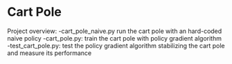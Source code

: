 # Cart Pole

Project overview:
-cart_pole_naive.py run the cart pole with an hard-coded naive policy
-cart_pole.py: train the cart pole with policy gradient algorithm
-test_cart_pole.py: test the policy gradient algorithm stabilizing the cart pole and measure its performance
 

